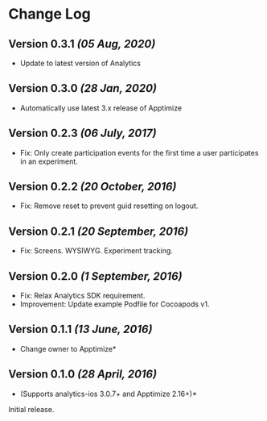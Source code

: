Change Log
==========

Version 0.3.1 *(05 Aug, 2020)*
------------------------------------
* Update to latest version of Analytics

Version 0.3.0 *(28 Jan, 2020)*
------------------------------------

 * Automatically use latest 3.x release of Apptimize

Version 0.2.3 *(06 July, 2017)*
------------------------------------

 * Fix: Only create participation events for the first time a user participates in an experiment.

Version 0.2.2 *(20 October, 2016)*
------------------------------------

 * Fix: Remove reset to prevent guid resetting on logout.

Version 0.2.1 *(20 September, 2016)*
------------------------------------

 * Fix: Screens. WYSIWYG. Experiment tracking.

Version 0.2.0 *(1 September, 2016)*
------------------------------------

 * Fix: Relax Analytics SDK requirement.
 * Improvement: Update example Podfile for Cocoapods v1.


Version 0.1.1 *(13 June, 2016)*
-------------------------------------------
 
 * Change owner to Apptimize*

Version 0.1.0 *(28 April, 2016)*
-----------------------------------
 
 * (Supports analytics-ios 3.0.7+ and Apptimize 2.16+)*

Initial release.
